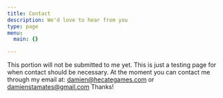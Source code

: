 ```yaml
---
title: Contact
description: We'd love to hear from you
type: page
menu:
  main: {}

---
```



This portion will not be submitted to me yet. This is just a testing page for when contact should be necessary. At the moment you can contact me through my email at: damien@hecategames.com or damienstamates@gmail.com Thanks!

<!-- https://formspree.io/ -->

<!-- {{< form-contact action="https://xaro.hecategames.com"  >}} -->
